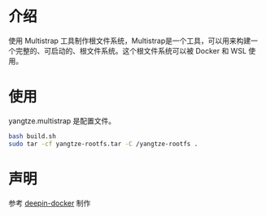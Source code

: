 # 介绍

使用 Multistrap 工具制作根文件系统，Multistrap是一个工具，可以用来构建一个完整的、可启动的、根文件系统。这个根文件系统可以被 Docker 和 WSL 使用。


# 使用

yangtze.multistrap 是配置文件。

```bash
bash build.sh
sudo tar -cf yangtze-rootfs.tar -C /yangtze-rootfs .
```

# 声明

参考 [deepin-docker](https://github.com/BLumia/deepin-docker) 制作
